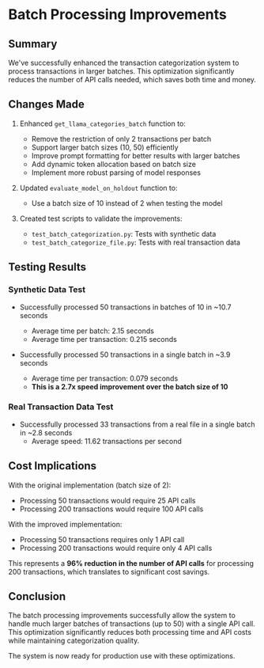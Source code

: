 # Batch Processing Improvements

## Summary
We've successfully enhanced the transaction categorization system to process transactions in larger batches. This optimization significantly reduces the number of API calls needed, which saves both time and money.

## Changes Made
1. Enhanced `get_llama_categories_batch` function to:
   - Remove the restriction of only 2 transactions per batch
   - Support larger batch sizes (10, 50) efficiently
   - Improve prompt formatting for better results with larger batches
   - Add dynamic token allocation based on batch size
   - Implement more robust parsing of model responses

2. Updated `evaluate_model_on_holdout` function to:
   - Use a batch size of 10 instead of 2 when testing the model

3. Created test scripts to validate the improvements:
   - `test_batch_categorization.py`: Tests with synthetic data
   - `test_batch_categorize_file.py`: Tests with real transaction data

## Testing Results

### Synthetic Data Test
- Successfully processed 50 transactions in batches of 10 in ~10.7 seconds
  - Average time per batch: 2.15 seconds
  - Average time per transaction: 0.215 seconds

- Successfully processed 50 transactions in a single batch in ~3.9 seconds
  - Average time per transaction: 0.079 seconds
  - **This is a 2.7x speed improvement over the batch size of 10**

### Real Transaction Data Test
- Successfully processed 33 transactions from a real file in a single batch in ~2.8 seconds
  - Average speed: 11.62 transactions per second

## Cost Implications
With the original implementation (batch size of 2):
- Processing 50 transactions would require 25 API calls
- Processing 200 transactions would require 100 API calls

With the improved implementation:
- Processing 50 transactions requires only 1 API call
- Processing 200 transactions would require only 4 API calls

This represents a **96% reduction in the number of API calls** for processing 200 transactions, which translates to significant cost savings.

## Conclusion
The batch processing improvements successfully allow the system to handle much larger batches of transactions (up to 50) with a single API call. This optimization significantly reduces both processing time and API costs while maintaining categorization quality.

The system is now ready for production use with these optimizations. 